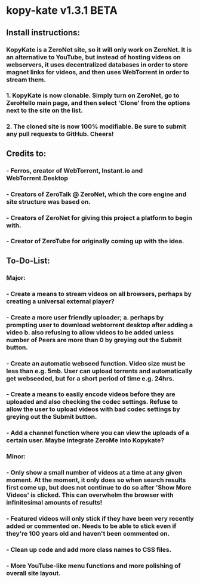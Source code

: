# kopy-kate v1.3.1 BETA

## Install instructions:

### KopyKate is a ZeroNet site, so it will only work on ZeroNet. It is an alternative to YouTube, but instead of hosting videos on webservers, it uses decentralized databases in order to store magnet links for videos, and then uses WebTorrent in order to stream them.

### 1. KopyKate is now clonable. Simply turn on ZeroNet, go to ZeroHello main page, and then select 'Clone' from the options next to the site on the list.
### 2. The cloned site is now 100% modifiable. Be sure to submit any pull requests to GitHub. Cheers!

## Credits to:

### - Ferros, creator of WebTorrent, Instant.io and WebTorrent.Desktop
### - Creators of ZeroTalk @ ZeroNet, which the core engine and site structure was based on.
### - Creators of ZeroNet for giving this project a platform to begin with.
### - Creator of ZeroTube for originally coming up with the idea.

## To-Do-List:

### **Major:**
### - Create a means to stream videos on all browsers, perhaps by creating a universal external player?
### - Create a more user friendly uploader; a. perhaps by prompting user to download webtorrent desktop after adding a video b. also refusing to allow videos to be added unless number of Peers are more than 0 by greying out the Submit button.
### - Create an automatic webseed function. Video size must be less than e.g. 5mb. User can upload torrents and automatically get webseeded, but for a short period of time e.g. 24hrs.
### - Create a means to easily encode videos before they are uploaded and also checking the codec settings. Refuse to allow the user to upload videos with bad codec settings by greying out the Submit button.
### - Add a channel function where you can view the uploads of a certain user. Maybe integrate ZeroMe into Kopykate?

### **Minor:** 
### - Only show a small number of videos at a time at any given moment. At the moment, it only does so when search results first come up, but does not continue to do so after 'Show More Videos' is clicked. This can overwhelm the browser with infinitesimal amounts of results!
### - Featured videos will only stick if they have been very recently added or commented on. Needs to be able to stick even if they're 100 years old and haven't been commented on. 
### - Clean up code and add more class names to CSS files.
### - More YouTube-like menu functions and more polishing of overall site layout.
